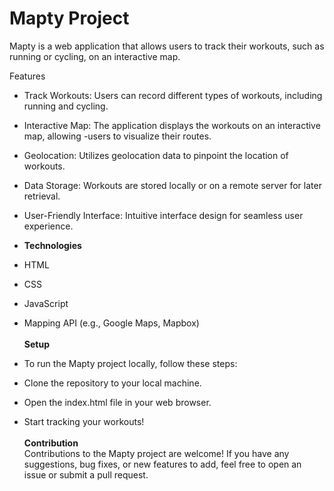 # Mapty Project
Mapty is a web application that allows users to track their workouts, such as running or cycling, on an interactive map. <br>

Features <br>
- Track Workouts: Users can record different types of workouts, including running and cycling.<br>
- Interactive Map: The application displays the workouts on an interactive map, allowing -users to visualize their routes.<br>
- Geolocation: Utilizes geolocation data to pinpoint the location of workouts.<br>
- Data Storage: Workouts are stored locally or on a remote server for later retrieval.<br>
- User-Friendly Interface: Intuitive interface design for seamless user experience.<br>
- <b>Technologies</b><br>
- HTML<br>
- CSS<br>
- JavaScript<br>
- Mapping API (e.g., Google Maps, Mapbox)<br><br>
<b>Setup</b><br>
- To run the Mapty project locally, follow these steps:<br>

- Clone the repository to your local machine.<br>
- Open the index.html file in your web browser.<br>
- Start tracking your workouts!<br><br>
  <b>Contribution</b><br>
Contributions to the Mapty project are welcome! If you have any suggestions, bug fixes, or new features to add, feel free to open an issue or submit a pull request.<br>
